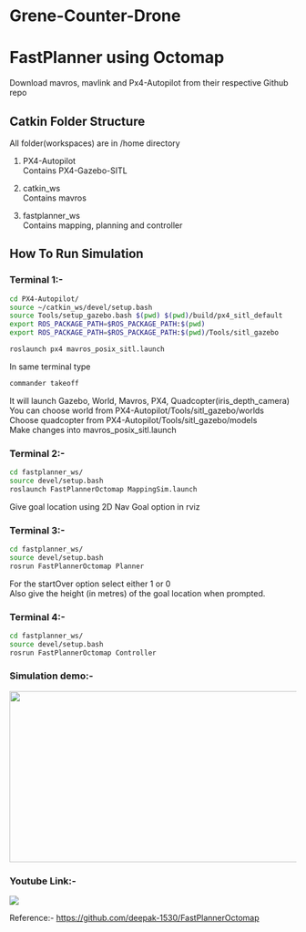 # Grene-Counter-Drone
# FastPlanner using Octomap 

Download mavros, mavlink and Px4-Autopilot from their respective Github repo

## Catkin Folder Structure
All folder(workspaces) are in /home directory
1. PX4-Autopilot\
  Contains PX4-Gazebo-SITL
 
2. catkin_ws\
  Contains mavros
  
3. fastplanner_ws\
  Contains mapping, planning and controller


## How To Run Simulation

### Terminal 1:-
```bash
cd PX4-Autopilot/
source ~/catkin_ws/devel/setup.bash
source Tools/setup_gazebo.bash $(pwd) $(pwd)/build/px4_sitl_default
export ROS_PACKAGE_PATH=$ROS_PACKAGE_PATH:$(pwd)
export ROS_PACKAGE_PATH=$ROS_PACKAGE_PATH:$(pwd)/Tools/sitl_gazebo

roslaunch px4 mavros_posix_sitl.launch
```

In same terminal type
```bash
commander takeoff
```

It will launch Gazebo, World, Mavros, PX4, Quadcopter(iris_depth_camera)\
You can choose world from PX4-Autopilot/Tools/sitl_gazebo/worlds\
Choose quadcopter from PX4-Autopilot/Tools/sitl_gazebo/models\
Make changes into mavros_posix_sitl.launch

### Terminal 2:-
```bash
cd fastplanner_ws/
source devel/setup.bash
roslaunch FastPlannerOctomap MappingSim.launch
```
Give goal location using 2D Nav Goal option in rviz

### Terminal 3:-
```bash
cd fastplanner_ws/
source devel/setup.bash
rosrun FastPlannerOctomap Planner
```
For the startOver option select either 1 or 0\
Also give the height (in metres) of the goal location when prompted.

### Terminal 4:-
```bash
cd fastplanner_ws/
source devel/setup.bash
rosrun FastPlannerOctomap Controller
```
### Simulation demo:-
<img src="https://github.com/Garuda-IIITH-RRC/Octomap_FastPlanner_simulation/blob/main/fast_sim.gif" width="1000" height="300">

### Youtube Link:-

[![](https://img.youtube.com/vi/xpzdZVvVE0Y/0.jpg)](https://www.youtube.com/watch?v=xpzdZVvVE0Y)

Reference:- https://github.com/deepak-1530/FastPlannerOctomap
